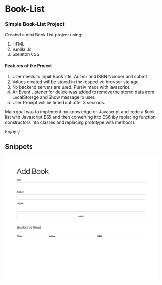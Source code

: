# Book-List

<h3> Simple Book-List Project </h3>

Created a mini Book List project using: 
1. HTML
2. Vanilla Js
3. Skeleton CSS

<h4>Features of the Project</h4>

1. User needs to input Book title, Author and ISBN Number and submit.
2. Values created will be stored in the respective browser storage.
3. No backend servers are used. Purely made with javascript. 
4. An Event Listener for delete was added to remove the stored data from LocalStorage and Show message to user.
5. User Prompt will be timed out after 3 seconds.


Main goal was to implement my knowledge on Javascript and code a Book list with Javascript ES5 and then converting it to ES6 (by replacing function constructors into classes and replacing prototype with methods).




*Enjoy :)*


## Snippets
![Main Screen](/images/xxxxxx.png)

